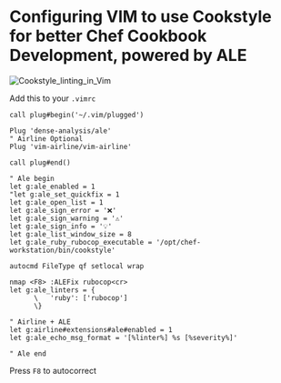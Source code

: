 # Configuring VIM to use Cookstyle for better Chef Cookbook Development, powered by ALE
![Cookstyle_linting_in_Vim](https://user-images.githubusercontent.com/78700/118148458-e0449700-b410-11eb-9817-cbfb9a90797c.gif)


Add this to your `.vimrc`
```
call plug#begin('~/.vim/plugged')

Plug 'dense-analysis/ale'
" Airline Optional
Plug 'vim-airline/vim-airline'

call plug#end()
```

```
" Ale begin
let g:ale_enabled = 1
"let g:ale_set_quickfix = 1
let g:ale_open_list = 1
let g:ale_sign_error = '❌'
let g:ale_sign_warning = '⚠️'
let g:ale_sign_info = '💡'
let g:ale_list_window_size = 8
let g:ale_ruby_rubocop_executable = '/opt/chef-workstation/bin/cookstyle'

autocmd FileType qf setlocal wrap

nmap <F8> :ALEFix rubocop<cr>
let g:ale_linters = {
      \   'ruby': ['rubocop']
      \}

" Airline + ALE
let g:airline#extensions#ale#enabled = 1
let g:ale_echo_msg_format = '[%linter%] %s [%severity%]'

" Ale end
```

Press `F8` to autocorrect
